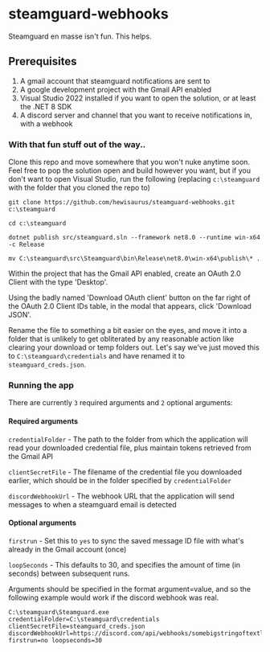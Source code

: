 # steamguard-webhooks
Steamguard en masse isn't fun. This helps.

## Prerequisites
1. A gmail account that steamguard notifications are sent to
2. A google development project with the Gmail API enabled
3. Visual Studio 2022 installed if you want to open the solution, or at least the .NET 8 SDK
4. A discord server and channel that you want to receive notifications in, with a webhook

### With that fun stuff out of the way..

Clone this repo and move somewhere that you won't nuke anytime soon.
Feel free to pop the solution open and build however you want, but if you don't want to open Visual Studio, run the following (replacing `c:\steamguard` with the folder that you cloned the repo to)

```
git clone https://github.com/hewisaurus/steamguard-webhooks.git c:\steamguard

cd c:\steamguard

dotnet publish src/steamguard.sln --framework net8.0 --runtime win-x64 -c Release

mv C:\steamguard\src\Steamguard\bin\Release\net8.0\win-x64\publish\* .
```

Within the project that has the Gmail API enabled, create an OAuth 2.0 Client with the type 'Desktop'.

Using the badly named 'Download OAuth client' button on the far right of the OAuth 2.0 Client IDs table, in the modal that appears, click 'Download JSON'.

Rename the file to something a bit easier on the eyes, and move it into a folder that is unlikely to get obliterated by any reasonable action like clearing your download or temp folders out. Let's say we've just moved this to `C:\steamguard\credentials` and have renamed it to `steamguard_creds.json`.

### Running the app

There are currently `3` required arguments and `2` optional arguments:

#### Required arguments
`credentialFolder` - The path to the folder from which the application will read your downloaded credential file, plus maintain tokens retrieved from the Gmail API

`clientSecretFile` - The filename of the credential file you downloaded earlier, which should be in the folder specified by `credentialFolder`

`discordWebhookUrl` - The webhook URL that the application will send messages to when a steamguard email is detected
#### Optional arguments
`firstrun` - Set this to `yes` to sync the saved message ID file with what's already in the Gmail account (once)

`loopSeconds` - This defaults to 30, and specifies the amount of time (in seconds) between subsequent runs.

Arguments should be specified in the format argument=value, and so the following example would work if the discord webhook was real.
```
C:\steamguard\Steamguard.exe credentialFolder=C:\steamguard\credentials clientSecretFile=steamguard_creds.json discordWebhookUrl=https://discord.com/api/webhooks/somebigstringoftextlivesinhere firstrun=no loopseconds=30
```
